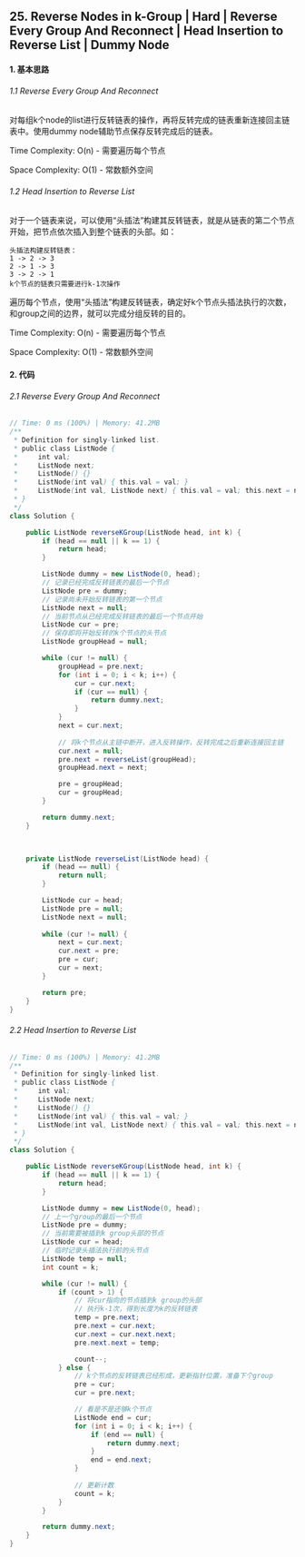 ## 25. Reverse Nodes in k-Group | Hard | Reverse Every Group And Reconnect | Head Insertion to  Reverse List | Dummy Node

#### 1. 基本思路

###### 1.1 Reverse Every Group And Reconnect

​	对每组k个node的list进行反转链表的操作，再将反转完成的链表重新连接回主链表中。使用dummy node辅助节点保存反转完成后的链表。

Time Complexity: O(n) - 需要遍历每个节点

Space Complexity: O(1) - 常数额外空间

###### 1.2 Head Insertion to Reverse List

​	对于一个链表来说，可以使用“头插法”构建其反转链表，就是从链表的第二个节点开始，把节点依次插入到整个链表的头部。如：

```
头插法构建反转链表：
1 -> 2 -> 3
2 -> 1 -> 3
3 -> 2 -> 1
k个节点的链表只需要进行k-1次操作
```

​	遍历每个节点，使用“头插法”构建反转链表，确定好k个节点头插法执行的次数，和group之间的边界，就可以完成分组反转的目的。

Time Complexity: O(n) - 需要遍历每个节点

Space Complexity: O(1) - 常数额外空间

#### 2. 代码

###### 2.1 Reverse Every Group And Reconnect

```java
// Time: 0 ms (100%) | Memory: 41.2MB
/**
 * Definition for singly-linked list.
 * public class ListNode {
 *     int val;
 *     ListNode next;
 *     ListNode() {}
 *     ListNode(int val) { this.val = val; }
 *     ListNode(int val, ListNode next) { this.val = val; this.next = next; }
 * }
 */
class Solution {

    public ListNode reverseKGroup(ListNode head, int k) {
        if (head == null || k == 1) {
            return head;
        }

        ListNode dummy = new ListNode(0, head);
        // 记录已经完成反转链表的最后一个节点
        ListNode pre = dummy;
        // 记录尚未开始反转链表的第一个节点
        ListNode next = null;
        // 当前节点从已经完成反转链表的最后一个节点开始
        ListNode cur = pre;
        // 保存即将开始反转的k个节点的头节点
        ListNode groupHead = null;

        while (cur != null) {
            groupHead = pre.next;
            for (int i = 0; i < k; i++) {
                cur = cur.next;
                if (cur == null) {
                    return dummy.next;
                }
            }
            next = cur.next;
            
            // 将k个节点从主链中断开，进入反转操作，反转完成之后重新连接回主链
            cur.next = null;
            pre.next = reverseList(groupHead);
            groupHead.next = next;

            pre = groupHead;
            cur = groupHead;
        }

        return dummy.next;
    }

    

    private ListNode reverseList(ListNode head) {
        if (head == null) {
            return null;
        }

        ListNode cur = head;
        ListNode pre = null;
        ListNode next = null;
        
        while (cur != null) {
            next = cur.next;
            cur.next = pre;
            pre = cur;
            cur = next;
        }

        return pre;
    }
}
```

###### 2.2 Head Insertion to Reverse List

```java
// Time: 0 ms (100%) | Memory: 41.2MB
/**
 * Definition for singly-linked list.
 * public class ListNode {
 *     int val;
 *     ListNode next;
 *     ListNode() {}
 *     ListNode(int val) { this.val = val; }
 *     ListNode(int val, ListNode next) { this.val = val; this.next = next; }
 * }
 */
class Solution {

    public ListNode reverseKGroup(ListNode head, int k) {
        if (head == null || k == 1) {
            return head;
        }

        ListNode dummy = new ListNode(0, head);
        // 上一个group的最后一个节点
        ListNode pre = dummy;
        // 当前需要被插到k group头部的节点
        ListNode cur = head;
        // 临时记录头插法执行前的头节点
        ListNode temp = null;
        int count = k;

        while (cur != null) {
            if (count > 1) {
                // 将cur指向的节点插到k group的头部
                // 执行k-1次，得到长度为k的反转链表
                temp = pre.next;
                pre.next = cur.next;
                cur.next = cur.next.next;
                pre.next.next = temp;

                count--;
            } else {
                // k个节点的反转链表已经形成，更新指针位置，准备下个group
                pre = cur;
                cur = pre.next;

                // 看是不是还够k个节点
                ListNode end = cur;
                for (int i = 0; i < k; i++) {
                    if (end == null) {
                        return dummy.next;
                    }
                    end = end.next;
                }
                
                // 更新计数
                count = k;
            }
        }

        return dummy.next;
    }
}
```

